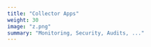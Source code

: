 ```yaml
---
title: "Collector Apps"
weight: 30
image: "z.png"
summary: "Monitoring, Security, Audits, ..."
---
```


